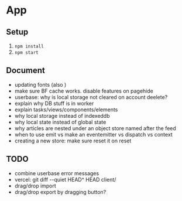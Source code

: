# App

## Setup

1. `npm install`
1. `npm start`

## Document

- updating fonts (also <!-- sorry your browser is not supported. -->)
- make sure BF cache works. disable features on pagehide
- userbase: why is local storage not cleared on account deelete?
- explain why DB stuff is in worker
- explain tasks/views/components/elements
- why local storage instead of indexeddb
- why local state instead of global state
- why articles are nested under an object store named after the feed
- when to use emit vs make an eventemitter vs dispatch vs context
- creating a new store: make sure reset it on reset

## TODO
- combine userbase error messages
- vercel: git diff --quiet HEAD^ HEAD client/
- drag/drop import
- drag/drop export by dragging button?

